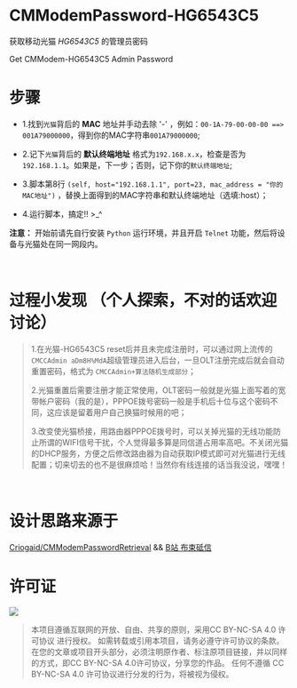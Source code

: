 # CMModemPassword-HG6543C5
获取移动光猫 *HG6543C5* 的管理员密码

Get CMModem-HG6543C5 Admin Password
<br/>
# 步骤      
- 1.找到`光猫`背后的 **MAC** 地址并手动去除 '-' ，例如：`00-1A-79-00-00-00 ==> 001A79000000`，得到你的MAC字符串`001A79000000`;

- 2.记下`光猫`背后的 **默认终端地址** 格式为`192.168.x.x`，检查是否为 `192.168.1.1`。如果是，下一步；否则，记下你的`默认终端地址`;

- 3.脚本第8行 `(self, host="192.168.1.1", port=23, mac_address = "你的MAC地址")` ，替换上面得到的MAC字符串和默认终端地址（选填:host）；

- 4.运行脚本，搞定!! >_^

**注意：**  开始前请先自行安装 `Python` 运行环境，并且开启 `Telnet` 功能，然后将设备与光猫处在同一网段内。
 
<br/>

# 过程小发现 （个人探索，不对的话欢迎讨论）
> 1.在光猫-HG6543C5 reset后并且未完成注册时，可以通过网上流传的 `CMCCAdmin aDm8H%MdA`超级管理员进入后台，一旦OLT注册完成后就会自动重置密码，格式为 `CMCCAdmin+算法随机生成部分`；
> 
> 2.光猫重置后需要注册才能正常使用，OLT密码一般就是光猫上面写着的宽带帐户密码（我的是），PPPOE拨号密码一般是手机后十位与这个密码不同，这应该是留着用户自己换猫时候用的吧；
> 
> 3.改变使光猫桥接，用路由器PPPOE拨号时，可以关掉光猫的无线功能防止所谓的WIFI信号干扰，个人觉得最多算是同信道占用率高吧。不关闭光猫的DHCP服务，方便之后修改路由器为自动获取IP模式即可对光猫进行无线配置；切来切去的也不是很麻烦哈！当然你有线连接的话当我没说，嘿嘿！
> 
<br/>

# 设计思路来源于

[Criogaid/CMModemPasswordRetrieval](https://github.com/Criogaid/CMModemPasswordRetrieval) && [B站 布束砥信](https://www.bilibili.com/read/cv21044770/)

# 许可证

![](https://camo.githubusercontent.com/a8cdaa01ff64ee6059cca8875037664c8f811e5954822ca6e0f112316d28d41a/687474703a2f2f6d6972726f72732e6372656174697665636f6d6d6f6e732e6f72672f70726573736b69742f627574746f6e732f38387833312f706e672f62792d6e632d73612e706e67)

> 本项目遵循互联网的开放、自由、共享的原则，采用CC BY-NC-SA 4.0 许可协议 进行授权。
> 如需转载或引用本项目，请务必遵守许可协议的条款。在您的文章或项目开头部分，必须注明原作者、标注原项目链接，并以同样的方式，即CC BY-NC-SA 4.0许可协议，分享您的作品。
> 任何不遵循 CC BY-NC-SA 4.0 许可协议进行分发的行为，将被视为侵权。
